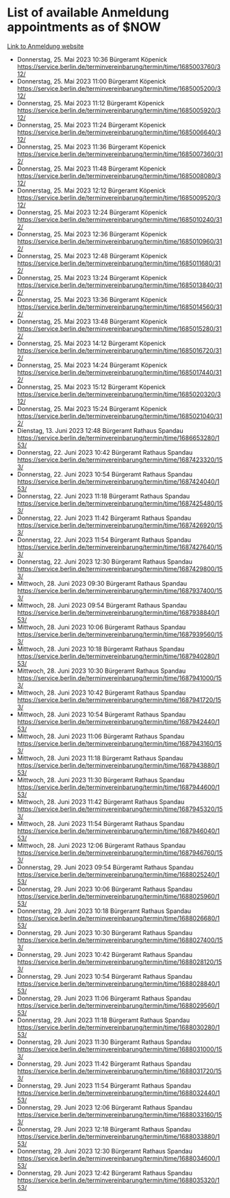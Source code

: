 # List of available Anmeldung appointments as of $NOW
[Link to Anmeldung website](https://service.berlin.de/terminvereinbarung/termin/tag.php?termin=1&anliegen[]=120686&dienstleisterlist=122210,122217,327316,122219,327312,122227,327314,122231,327346,122243,327348,122254,122252,329742,122260,329745,122262,329748,122271,327278,122273,327274,122277,327276,330436,122280,327294,122282,327290,122284,327292,122291,327270,122285,327266,122286,327264,122296,327268,150230,329760,122297,327286,122294,327284,122312,329763,122314,329775,122304,327330,122311,327334,122309,327332,317869,122281,327352,122279,329772,122283,122276,327324,122274,327326,122267,329766,122246,327318,122251,327320,122257,327322,122208,327298,122226,327300&herkunft=http%3A%2F%2Fservice.berlin.de%2Fdienstleistung%2F120686%2F)
- Donnerstag, 25. Mai 2023 10:36 Bürgeramt Köpenick https://service.berlin.de/terminvereinbarung/termin/time/1685003760/312/
- Donnerstag, 25. Mai 2023 11:00 Bürgeramt Köpenick https://service.berlin.de/terminvereinbarung/termin/time/1685005200/312/
- Donnerstag, 25. Mai 2023 11:12 Bürgeramt Köpenick https://service.berlin.de/terminvereinbarung/termin/time/1685005920/312/
- Donnerstag, 25. Mai 2023 11:24 Bürgeramt Köpenick https://service.berlin.de/terminvereinbarung/termin/time/1685006640/312/
- Donnerstag, 25. Mai 2023 11:36 Bürgeramt Köpenick https://service.berlin.de/terminvereinbarung/termin/time/1685007360/312/
- Donnerstag, 25. Mai 2023 11:48 Bürgeramt Köpenick https://service.berlin.de/terminvereinbarung/termin/time/1685008080/312/
- Donnerstag, 25. Mai 2023 12:12 Bürgeramt Köpenick https://service.berlin.de/terminvereinbarung/termin/time/1685009520/312/
- Donnerstag, 25. Mai 2023 12:24 Bürgeramt Köpenick https://service.berlin.de/terminvereinbarung/termin/time/1685010240/312/
- Donnerstag, 25. Mai 2023 12:36 Bürgeramt Köpenick https://service.berlin.de/terminvereinbarung/termin/time/1685010960/312/
- Donnerstag, 25. Mai 2023 12:48 Bürgeramt Köpenick https://service.berlin.de/terminvereinbarung/termin/time/1685011680/312/
- Donnerstag, 25. Mai 2023 13:24 Bürgeramt Köpenick https://service.berlin.de/terminvereinbarung/termin/time/1685013840/312/
- Donnerstag, 25. Mai 2023 13:36 Bürgeramt Köpenick https://service.berlin.de/terminvereinbarung/termin/time/1685014560/312/
- Donnerstag, 25. Mai 2023 13:48 Bürgeramt Köpenick https://service.berlin.de/terminvereinbarung/termin/time/1685015280/312/
- Donnerstag, 25. Mai 2023 14:12 Bürgeramt Köpenick https://service.berlin.de/terminvereinbarung/termin/time/1685016720/312/
- Donnerstag, 25. Mai 2023 14:24 Bürgeramt Köpenick https://service.berlin.de/terminvereinbarung/termin/time/1685017440/312/
- Donnerstag, 25. Mai 2023 15:12 Bürgeramt Köpenick https://service.berlin.de/terminvereinbarung/termin/time/1685020320/312/
- Donnerstag, 25. Mai 2023 15:24 Bürgeramt Köpenick https://service.berlin.de/terminvereinbarung/termin/time/1685021040/312/
- Dienstag, 13. Juni 2023 12:48 Bürgeramt Rathaus Spandau https://service.berlin.de/terminvereinbarung/termin/time/1686653280/153/
- Donnerstag, 22. Juni 2023 10:42 Bürgeramt Rathaus Spandau https://service.berlin.de/terminvereinbarung/termin/time/1687423320/153/
- Donnerstag, 22. Juni 2023 10:54 Bürgeramt Rathaus Spandau https://service.berlin.de/terminvereinbarung/termin/time/1687424040/153/
- Donnerstag, 22. Juni 2023 11:18 Bürgeramt Rathaus Spandau https://service.berlin.de/terminvereinbarung/termin/time/1687425480/153/
- Donnerstag, 22. Juni 2023 11:42 Bürgeramt Rathaus Spandau https://service.berlin.de/terminvereinbarung/termin/time/1687426920/153/
- Donnerstag, 22. Juni 2023 11:54 Bürgeramt Rathaus Spandau https://service.berlin.de/terminvereinbarung/termin/time/1687427640/153/
- Donnerstag, 22. Juni 2023 12:30 Bürgeramt Rathaus Spandau https://service.berlin.de/terminvereinbarung/termin/time/1687429800/153/
- Mittwoch, 28. Juni 2023 09:30 Bürgeramt Rathaus Spandau https://service.berlin.de/terminvereinbarung/termin/time/1687937400/153/
- Mittwoch, 28. Juni 2023 09:54 Bürgeramt Rathaus Spandau https://service.berlin.de/terminvereinbarung/termin/time/1687938840/153/
- Mittwoch, 28. Juni 2023 10:06 Bürgeramt Rathaus Spandau https://service.berlin.de/terminvereinbarung/termin/time/1687939560/153/
- Mittwoch, 28. Juni 2023 10:18 Bürgeramt Rathaus Spandau https://service.berlin.de/terminvereinbarung/termin/time/1687940280/153/
- Mittwoch, 28. Juni 2023 10:30 Bürgeramt Rathaus Spandau https://service.berlin.de/terminvereinbarung/termin/time/1687941000/153/
- Mittwoch, 28. Juni 2023 10:42 Bürgeramt Rathaus Spandau https://service.berlin.de/terminvereinbarung/termin/time/1687941720/153/
- Mittwoch, 28. Juni 2023 10:54 Bürgeramt Rathaus Spandau https://service.berlin.de/terminvereinbarung/termin/time/1687942440/153/
- Mittwoch, 28. Juni 2023 11:06 Bürgeramt Rathaus Spandau https://service.berlin.de/terminvereinbarung/termin/time/1687943160/153/
- Mittwoch, 28. Juni 2023 11:18 Bürgeramt Rathaus Spandau https://service.berlin.de/terminvereinbarung/termin/time/1687943880/153/
- Mittwoch, 28. Juni 2023 11:30 Bürgeramt Rathaus Spandau https://service.berlin.de/terminvereinbarung/termin/time/1687944600/153/
- Mittwoch, 28. Juni 2023 11:42 Bürgeramt Rathaus Spandau https://service.berlin.de/terminvereinbarung/termin/time/1687945320/153/
- Mittwoch, 28. Juni 2023 11:54 Bürgeramt Rathaus Spandau https://service.berlin.de/terminvereinbarung/termin/time/1687946040/153/
- Mittwoch, 28. Juni 2023 12:06 Bürgeramt Rathaus Spandau https://service.berlin.de/terminvereinbarung/termin/time/1687946760/153/
- Donnerstag, 29. Juni 2023 09:54 Bürgeramt Rathaus Spandau https://service.berlin.de/terminvereinbarung/termin/time/1688025240/153/
- Donnerstag, 29. Juni 2023 10:06 Bürgeramt Rathaus Spandau https://service.berlin.de/terminvereinbarung/termin/time/1688025960/153/
- Donnerstag, 29. Juni 2023 10:18 Bürgeramt Rathaus Spandau https://service.berlin.de/terminvereinbarung/termin/time/1688026680/153/
- Donnerstag, 29. Juni 2023 10:30 Bürgeramt Rathaus Spandau https://service.berlin.de/terminvereinbarung/termin/time/1688027400/153/
- Donnerstag, 29. Juni 2023 10:42 Bürgeramt Rathaus Spandau https://service.berlin.de/terminvereinbarung/termin/time/1688028120/153/
- Donnerstag, 29. Juni 2023 10:54 Bürgeramt Rathaus Spandau https://service.berlin.de/terminvereinbarung/termin/time/1688028840/153/
- Donnerstag, 29. Juni 2023 11:06 Bürgeramt Rathaus Spandau https://service.berlin.de/terminvereinbarung/termin/time/1688029560/153/
- Donnerstag, 29. Juni 2023 11:18 Bürgeramt Rathaus Spandau https://service.berlin.de/terminvereinbarung/termin/time/1688030280/153/
- Donnerstag, 29. Juni 2023 11:30 Bürgeramt Rathaus Spandau https://service.berlin.de/terminvereinbarung/termin/time/1688031000/153/
- Donnerstag, 29. Juni 2023 11:42 Bürgeramt Rathaus Spandau https://service.berlin.de/terminvereinbarung/termin/time/1688031720/153/
- Donnerstag, 29. Juni 2023 11:54 Bürgeramt Rathaus Spandau https://service.berlin.de/terminvereinbarung/termin/time/1688032440/153/
- Donnerstag, 29. Juni 2023 12:06 Bürgeramt Rathaus Spandau https://service.berlin.de/terminvereinbarung/termin/time/1688033160/153/
- Donnerstag, 29. Juni 2023 12:18 Bürgeramt Rathaus Spandau https://service.berlin.de/terminvereinbarung/termin/time/1688033880/153/
- Donnerstag, 29. Juni 2023 12:30 Bürgeramt Rathaus Spandau https://service.berlin.de/terminvereinbarung/termin/time/1688034600/153/
- Donnerstag, 29. Juni 2023 12:42 Bürgeramt Rathaus Spandau https://service.berlin.de/terminvereinbarung/termin/time/1688035320/153/
